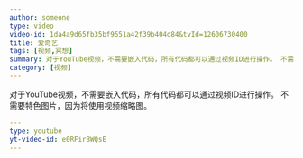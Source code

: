 ```yaml
---
author: someone
type: video
video-id: 1da4a9d65fb35bf9551a42f39b404d84&tvId=12606730400
title: 爱奇艺
tags: [视频,冥想]
summary: 对于YouTube视频，不需要嵌入代码，所有代码都可以通过视频ID进行操作。 不需要特色图片，因为将使用视频缩略图。
category: [视频]
---
```



对于YouTube视频，不需要嵌入代码，所有代码都可以通过视频ID进行操作。 不需要特色图片，因为将使用视频缩略图。
```yml
---
type: youtube
yt-video-id: e0RFirBWQsE
---
```
